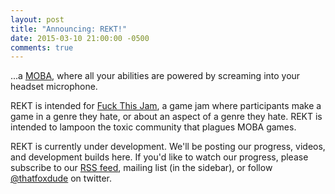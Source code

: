 ```yaml
---
layout: post
title: "Announcing: REKT!"
date: 2015-03-10 21:00:00 -0500
comments: true
---
```


...a [MOBA](http://leagueoflegends.com), where all your abilities are powered by screaming into your headset microphone.

REKT is intended for [Fuck This Jam](http://fuckthisjam.com/), a game jam where participants make a game in a genre they hate, or about an aspect of a genre they hate.  REKT is intended to lampoon the toxic community that plagues MOBA games.

REKT is currently under development.  We'll be posting our progress, videos, and development builds here.  If you'd like to watch our progress, please subscribe to our [RSS feed](/feed.xml), mailing list (in the sidebar), or follow [@thatfoxdude](https://twitter.com/thatfoxdude) on twitter.
